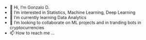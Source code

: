 - 👋 Hi, I’m Gonzalo D. 
- 👀 I’m interested in Statistics, Machine Learning, Deep Learning
- 🌱 I’m currently learning Data Analytics 
- 💞️ I’m looking to collaborate on ML projects and in tranding bots in cryptocurrencies
- 📫 How to reach me ...

<!---
gondiam/gondiam is a ✨ special ✨ repository because its `README.md` (this file) appears on your GitHub profile.
You can click the Preview link to take a look at your changes.
--->
